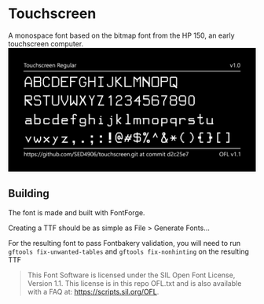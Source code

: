 # Touchscreen
A monospace font based on the bitmap font from the HP 150, an early touchscreen computer.
![Showcase image of font](documentation/image2.png)
## Building
The font is made and built with FontForge.

Creating a TTF should be as simple as File > Generate Fonts...

For the resulting font to pass Fontbakery validation, you will need to run `gftools fix-unwanted-tables` and `gftools fix-nonhinting` on the resulting TTF

> This Font Software is licensed under the SIL Open Font License, Version 1.1. This license is in this repo OFL.txt and is also available with a FAQ at: https://scripts.sil.org/OFL.
